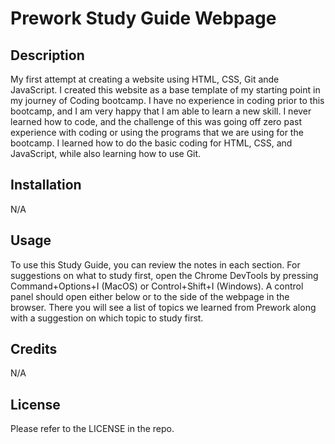 # Prework Study Guide Webpage

## Description

My first attempt at creating a website using HTML, CSS, Git ande JavaScript. I created this website as a base template of my starting point in my journey of Coding bootcamp. I have no experience in coding prior to this bootcamp, and I am very happy that I am able to learn a new skill. I never learned how to code, and the challenge of this was going off zero past experience with coding or using the programs that we are using for the bootcamp. I learned how to do the basic coding for HTML, CSS, and JavaScript, while also learning how to use Git.

## Installation
N/A

## Usage
To use this Study Guide, you can review the notes in each section. For suggestions on what to study first, open the Chrome DevTools by pressing Command+Options+I (MacOS) or Control+Shift+I (Windows). A control panel should open either below or to the side of the webpage in the browser. There you will see a list of topics we learned from Prework along with a suggestion on which topic to study first.

## Credits

N/A

## License

Please refer to the LICENSE in the repo.

